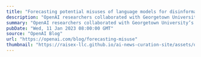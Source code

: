 ```yaml
---
title: "Forecasting potential misuses of language models for disinformation campaigns and how to reduce risk"
description: "OpenAI researchers collaborated with Georgetown University’s Center for Security and Emerging Technology and the Stanford Internet Observatory to investigate how large language models might be misused for disinformation purposes. The collaboration included an October 2021 workshop bringing together 30 disinformation researchers, machine learning experts, and policy analysts, and culminated in a co-authored report building on more than a year of research. This report outlines the threats that language models pose to the information environment if used to augment disinformation campaigns and introduces a framework for analyzing potential mitigations. Read the full report here."
summary: "OpenAI researchers collaborated with Georgetown University’s Center for Security and Emerging Technology and the Stanford Internet Observatory to investigate how large language models might be misused for disinformation purposes. The collaboration included an October 2021 workshop bringing together 30 disinformation researchers, machine learning experts, and policy analysts, and culminated in a co-authored report building on more than a year of research. This report outlines the threats that language models pose to the information environment if used to augment disinformation campaigns and introduces a framework for analyzing potential mitigations. Read the full report here."
pubDate: "Wed, 11 Jan 2023 08:00:00 GMT"
source: "OpenAI Blog"
url: "https://openai.com/blog/forecasting-misuse"
thumbnail: "https://raisex-llc.github.io/ai-news-curation-site/assets/openai_logo.png"
---
```


